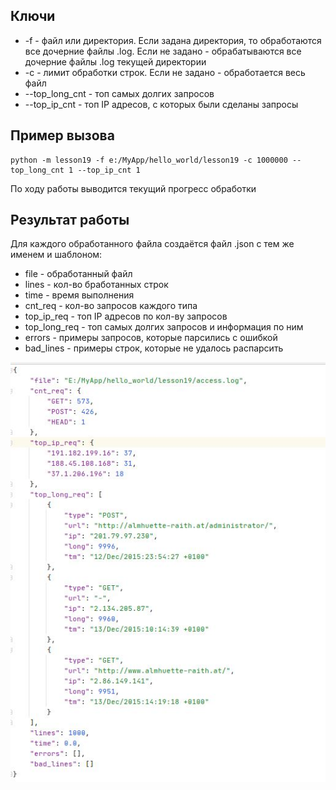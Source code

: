 ## Ключи

- -f - файл или директория. Если задана директория, то обработаются все дочерние файлы .log. Если не задано - 
обрабатываются все дочерние файлы .log текущей директории
- -с - лимит обработки строк. Если не задано - обработается весь файл
- --top_long_cnt - топ самых долгих запросов
- --top_ip_cnt - топ IP адресов, с которых были сделаны запросы

## Пример вызова

    python -m lesson19 -f e:/MyApp/hello_world/lesson19 -c 1000000 --top_long_cnt 1 --top_ip_cnt 1
    
По ходу работы выводится текущий прогресс обработки    
    
## Результат работы    
Для каждого обработанного файла создаётся файл .json с тем же именем и шаблоном:

- file - обработанный файл
- lines - кол-во бработанных строк
- time - время выполнения
- cnt_req - кол-во запросов каждого типа
- top_ip_req - топ IP адресов по кол-ву запросов
- top_long_req - топ самых долгих запросов и информация по ним
- errors - примеры запросов, которые парсились с ошибкой
- bad_lines - примеры строк, которые не удалось распарсить

![alt text](screen.jpg "Описание будет тут")
